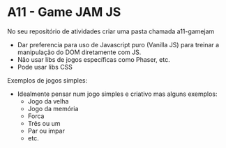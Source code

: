 # A11 - Game JAM JS

No seu repositório de atividades criar uma pasta chamada a11-gamejam
- Dar preferencia para uso de Javascript puro (Vanilla JS) para treinar a manipulação do DOM diretamente com JS.
- Não usar libs de jogos específicas como Phaser, etc.
- Pode usar libs CSS

Exemplos de jogos simples:
- Idealmente pensar num jogo simples e criativo mas alguns exemplos:
  - Jogo da velha
  - Jogo da memória
  - Forca
  - Três ou um
  - Par ou impar
  - etc.
